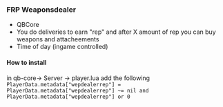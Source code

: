 ### FRP Weaponsdealer

- QBCore
- You do deliveries to earn "rep" and after X amount of rep you can buy weapons and attacheements 
- Time of day (ingame controlled)

#### How to install
in qb-core-> Server -> player.lua add the following  <br>
`PlayerData.metadata["wepdealerrep"] = PlayerData.metadata["wepdealerrep"] ~= nil and PlayerData.metadata["wepdealerrep"] or 0`
